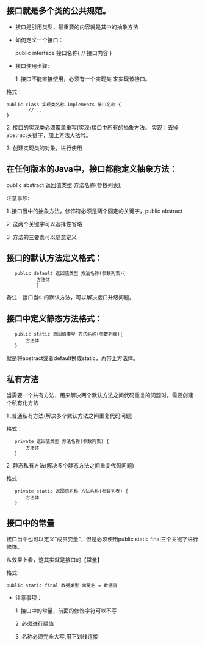## 接口就是多个类的公共规范。
- 接口是引用类型，最重要的内容就是其中的抽象方法

- 如何定义一个接口：


    public interface 接口名称{
        // 接口内容
    }


- 接口使用步骤:

    1 .接口不能直接使用，必须有一个实现类 来实现该接口。
    
格式：
    
    
    public class 实现类名称 implements 接口名称 {
            // ...
    }
2 .接口的实现类必须覆盖重写(实现)接口中所有的抽象方法。
实现：去掉abstract关键字，加上方法大括号。
        
3 .创建实现类的对象，进行使用

## 在任何版本的Java中，接口都能定义抽象方法：
   
   public abstract 返回值类型 方法名称(参数列表);
   
   注意事项:
   
   1 .接口当中的抽象方法，修饰符必须是两个固定的关键字，public abstract
   
   2 .这两个关键字可以选择性省略
   
   3 .方法的三要素可以随意定义

## 接口的默认方法定义格式：


       public default 返回值类型 方法名称(参数列表){
               方法体
               }
   
   
   备注：接口当中的默认方法，可以解决接口升级问题。
   
## 接口中定义静态方法格式：

       public static 返回值类型 方法名称(参数列表){
           方法体
       }
   
   就是将abstract或者default换成static，再带上方法体。
   
## 私有方法

   当需要一个共有方法，用来解决两个默认方法之间代码重复的问题时。需要创建一个私有化方法
   
   1 .普通私有方法(解决多个默认方法之间重复代码问题)
   
   格式：
   
       private 返回值类型 方法名称(参数列表) {
           方法体
       }
   
   2 .静态私有方法(解决多个静态方法之间重复代码问题)
   
   格式：
   
   
       private static 返回值名称 方法名称(参数列表) {
           方法体
       }

## 接口中的常量

接口当中也可以定义"成员变量"，但是必须使用public static final三个关键字进行修饰。

从效果上看，这其实就是接口的【常量】

格式:

    public static final 数据类型 常量名 = 数据值

- 注意事项：

    1 .接口中的常量，前面的修饰字符可以不写
    
    2 .必须进行赋值
    
    3 .名称必须完全大写,用下划线连接